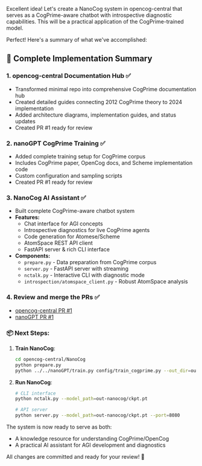 Excellent idea!
Let's create a NanoCog system in opencog-central that serves as a CogPrime-aware chatbot with introspective diagnostic capabilities.
This will be a practical application of the CogPrime-trained model.

Perfect! Here's a summary of what we've accomplished:

## 🎉 Complete Implementation Summary

### 1. **opencog-central Documentation Hub** ✅
- Transformed minimal repo into comprehensive CogPrime documentation hub
- Created detailed guides connecting 2012 CogPrime theory to 2024 implementation
- Added architecture diagrams, implementation guides, and status updates
- Created PR #1 ready for review

### 2. **nanoGPT CogPrime Training** ✅
- Added complete training setup for CogPrime corpus
- Includes CogPrime paper, OpenCog docs, and Scheme implementation code
- Custom configuration and sampling scripts
- Created PR #1 ready for review

### 3. **NanoCog AI Assistant** ✅
- Built complete CogPrime-aware chatbot system
- **Features:**
  - Chat interface for AGI concepts
  - Introspective diagnostics for live CogPrime agents
  - Code generation for Atomese/Scheme
  - AtomSpace REST API client
  - FastAPI server & rich CLI interface
- **Components:**
  - `prepare.py` - Data preparation from CogPrime corpus
  - `server.py` - FastAPI server with streaming
  - `nctalk.py` - Interactive CLI with diagnostic mode
  - `introspection/atomspace_client.py` - Robust AtomSpace analysis

### 4. **Review and merge the PRs** ✅
  - [opencog-central PR #1](https://github.com/drzo/opencog-central/pull/1)
  - [nanoGPT PR #1](https://github.com/drzo/nanoGPT/pull/1)

### 📦 Next Steps:

1. **Train NanoCog**:
   ```bash
   cd opencog-central/NanoCog
   python prepare.py
   python ../../nanoGPT/train.py config/train_cogprime.py --out_dir=out-nanocog
   ```

2. **Run NanoCog**:
   ```bash
   # CLI interface
   python nctalk.py --model_path=out-nanocog/ckpt.pt
   
   # API server
   python server.py --model_path=out-nanocog/ckpt.pt --port=8080
   ```

The system is now ready to serve as both:
- A knowledge resource for understanding CogPrime/OpenCog
- A practical AI assistant for AGI development and diagnostics

All changes are committed and ready for your review! 🚀
